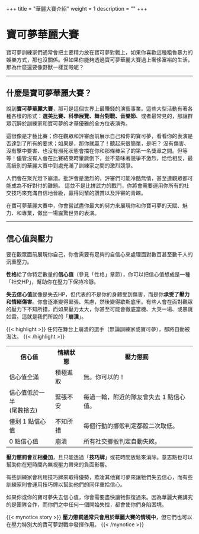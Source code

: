 +++
title = "華麗大賽介紹"
weight = 1
description = ""
+++
# 寶可夢華麗大賽
寶可夢訓練家們通常會把主要精力放在寶可夢對戰上，如果你喜歡這種粗魯暴力的娛樂方式，那也沒關係。但如果你能夠透過寶可夢華麗大賽過上奢侈富裕的生活，那為什麼還要像野獸一樣互毆呢？

---
## 什麼是寶可夢華麗大賽？
說到**寶可夢華麗大賽**，那可是這個世界上最賺錢的演藝事業。這些大型活動有著各種各樣的形式：**選美比賽、科學展覽、舞台對戰、音樂節**、或者最常見的，那讓群眾沉醉於訓練家和寶可夢的才華優雅的全方位表演秀。

這很像是才藝比賽；你在觀眾和評審面前展示自己和你的寶可夢，看看你的表演是否達到了所有的要求；如果是，那你就贏了！聽起來很簡單，是吧？
沒有傷害、沒有擊中要害、也沒有瀕死狀態會擋在你和那條棒呆了的第一名獎章之間。但等等！儘管沒有人會在比賽結束時暈厥倒下，並不意味著競爭不激烈，恰恰相反，最高級別的華麗大賽中到處充滿了訓練家之間的激烈競爭。

人們會在聚光燈下崩潰。批評會是激烈的，評審們可能冷酷無情，甚至連觀眾都可能成為不好對付的難題。
這並不是比拼武力的戰鬥，你將會需要運用你所有的社交技巧來充滿自信地晉級，贏得同輩的讚賞以及評審的青睞。

在寶可夢華麗大賽中，你會嘗試盡你最大的努力來展現你和你寶可夢的天賦、魅力、和專業，做出一場震驚世界的表演。


---
## 信心值與壓力
要在觀眾面前展現你自己，你會需要有足夠的自信心來處理面對數百甚至數千人的沉重壓力。


**性格**給了你特定數量的**信心值**（參見「性格」章節），你可以把信心值想成是一種「社交HP」，幫助你在壓力下保持冷靜。

**失去信心值**就像是失去HP，但代表的不是你的身體受到傷害，而是你**承受了壓力和情緒傷害**。你會逐漸變得緊張、焦慮，然後變得歇斯底里。有些人會在面對觀眾的壓力下不知所措，而如果壓力太大，你甚至可能會徹底當機、大哭一場、或暴跳如雷。這就是我們所說的「**崩潰**」。

{{< highlight >}}
任何在舞台上崩潰的選手（無論訓練家或寶可夢），都將自動被淘汰。
{{< /highlight >}}

<table>
	<tr><th>信心值</th><th>情緒狀態</th><th>壓力懲罰</th></tr>
	<tr>
		<td>信心值全滿</td>
		<td>積極進取</td>
		<td>無。你可以的！</td></tr>
	<tr>
		<td>信心值低於一半<br/>(尾數捨去)</td>
		<td>緊張不安</td>
		<td>每過一輪，附近的隊友會失去 1 點信心值。</td></tr>
	<tr>
		<td>僅剩 1 點信心值</td>
		<td>不知所措</td>
		<td>每個行動的擲骰判定都骰二次取低。</td></tr>
	<tr>
		<td>0 點信心值</td>
		<td>崩潰</td>
		<td>所有社交擲骰判定自動失敗。</td></tr>
</table>

**壓力懲罰會互相疊加**，且只能透過「**技巧牌**」或花時間放鬆來消除。意志點也可以幫助你在短時間內無視壓力帶來的負面影響。

有些訓練家會利用技巧牌來取得優勢，欺凌其他寶可夢來讓牠們失去信心，而有些訓練家則會運用技巧牌以幫助他們的同伴重拾信心。

如果你或你的寶可夢失去信心值，你會需要盡快讓牠恢復過來。因為華麗大賽講究的是團隊合作，而你們之中任何一個開始失控，都會使你們身陷困境。

{{< mynotice story >}}
**壓力懲罰通常只會用於華麗大賽的情境中**，但它們也可以在壓力特別大的寶可夢對戰中發揮作用。
{{< /mynotice >}}

